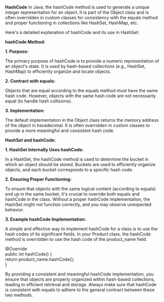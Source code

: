 <b>HashCode</b>
In Java, the hashCode method is used to generate a unique integer representation for an object. 
It is part of the Object class and is often overridden in custom classes for consistency with the equals method and proper functioning in collections like HashSet, HashMap, etc.

Here's a detailed explanation of hashCode and its use in HashSet:

<b> hashCode Method: </b>

<b> 1. Purpose: </b> <br/>

The primary purpose of hashCode is to provide a numeric representation of an object's state.
It is used by hash-based collections (e.g., HashSet, HashMap) to efficiently organize and locate objects. <br/>

<b> 2. Contract with equals: </b> <br/>

Objects that are equal according to the equals method must have the same hash code.
However, objects with the same hash code are not necessarily equal (to handle hash collisions). <br/>

<b> 3. Implementation: </b> <br/>

The default implementation in the Object class returns the memory address of the object in hexadecimal.
It is often overridden in custom classes to provide a more meaningful and consistent hash code. <br/>

<b> HashSet and hashCode: </b> <br/>

<b> 1. HashSet Internally Uses hashCode: </b> <br/>

In a HashSet, the hashCode method is used to determine the bucket in which an object should be stored.
Buckets are used to efficiently organize objects, and each bucket corresponds to a specific hash code. <br/>

<b> 2. Ensuring Proper Functioning: </b> <br/> 

To ensure that objects with the same logical content (according to equals) end up in the same bucket, it's crucial to override both equals and hashCode in the class.
Without a proper hashCode implementation, the HashSet might not function correctly, and you may observe unexpected behavior.

<b> 3. Example hashCode Implementation: </b> <br/>

A simple and effective way to implement hashCode for a class is to use the hash codes of its significant fields.
In your Product class, the hashCode method is overridden to use the hash code of the product_name field. <br/>


@Override </br>
public int hashCode() { </br>
    return product_name.hashCode(); </br>
} </br>

By providing a consistent and meaningful hashCode implementation, you ensure that objects are properly organized within hash-based collections, leading to efficient retrieval and storage. Always make sure that hashCode is consistent with equals to adhere to the general contract between these two methods.
